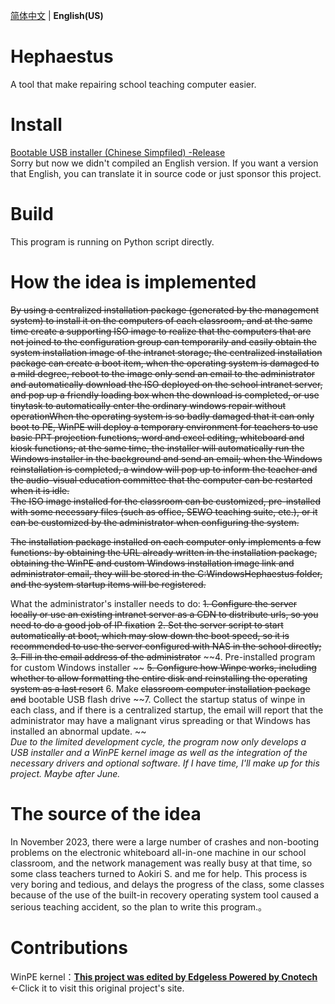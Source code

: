 [简体中文](https://github.com/SteveZMTstudios/Hephaestus/raw/main/README.md) | **English(US)**

# Hephaestus
A tool that make repairing school teaching computer easier.


# Install
[Bootable USB installer (Chinese Simpfiled) -Release](https://github.com/SteveZMTstudios/Hephaestus/releases)
<br>Sorry but now we didn't compiled an English version. If you want a version that English, you can translate it in source code or just sponsor this project.

# Build
This program is running on Python script directly.

# How the idea is implemented 
~~By using a centralized installation package (generated by the management system) to install it on the computers of each classroom, and at the same time create a supporting ISO image to realize that the computers that are not joined to the configuration group can temporarily and easily obtain the system installation image of the intranet storage; the centralized installation package can create a boot item, when the operating system is damaged to a mild degree, reboot to the image only send an email to the administrator and automatically download the ISO deployed on the school intranet server, and pop up a friendly loading box when the download is completed, or use tinytask to automatically enter the ordinary windows repair without operationWhen the operating system is so badly damaged that it can only boot to PE, WinPE will deploy a temporary environment for teachers to use basic PPT projection functions, word and excel editing, whiteboard and kiosk functions; at the same time, the installer will automatically run the Windows installer in the background and send an email; when the Windows reinstallation is completed, a window will pop up to inform the teacher and the audio-visual education committee that the computer can be restarted when it is idle.~~
<br> ~~The ISO image installed for the classroom can be customized, pre-installed with some necessary files (such as office, SEWO teaching suite, etc.), or it can be customized by the administrator when configuring the system.~~

~~The installation package installed on each computer only implements a few functions: by obtaining the URL already written in the installation package, obtaining the WinPE and custom Windows installation image link and administrator email, they will be stored in the C:WindowsHephaestus folder, and the system startup items will be registered.~~

What the administrator's installer needs to do:
~~1. Configure the server locally or use an existing intranet server as a CDN to distribute urls, so you need to do a good job of IP fixation~~
~~2. Set the server script to start automatically at boot, which may slow down the boot speed, so it is recommended to use the server configured with NAS in the school directly;~~
~~3. Fill in the email address of the administrator~~
~~4. Pre-installed program for custom Windows installer ~~
~~5. Configure how Winpe works, including whether to allow formatting the entire disk and reinstalling the operating system as a last resort~~
6. Make  ~~classroom computer installation package and~~ bootable USB flash drive
~~7. Collect the startup status of winpe in each class, and if there is a centralized startup, the email will report that the administrator may have a malignant virus spreading or that Windows has installed an abnormal update. ~~
<br>*Due to the limited development cycle, the program now only develops a USB installer and a WinPE kernel image as well as the integration of the necessary drivers and optional software. If I have time, I'll make up for this project. Maybe after June.*


# The source of the idea 
In November 2023, there were a large number of crashes and non-booting problems on the electronic whiteboard all-in-one machine in our school classroom, and the network management was really busy at that time, so some class teachers turned to Aokiri S. and me for help. This process is very boring and tedious, and delays the progress of the class, some classes because of the use of the built-in recovery operating system tool caused a serious teaching accident, so the plan to write this program.。

# Contributions 
WinPE kernel：[**This project was edited by Edgeless Powered by Cnotech**](https://home.edgeless.top/) <-Click it to visit this original project's site.

